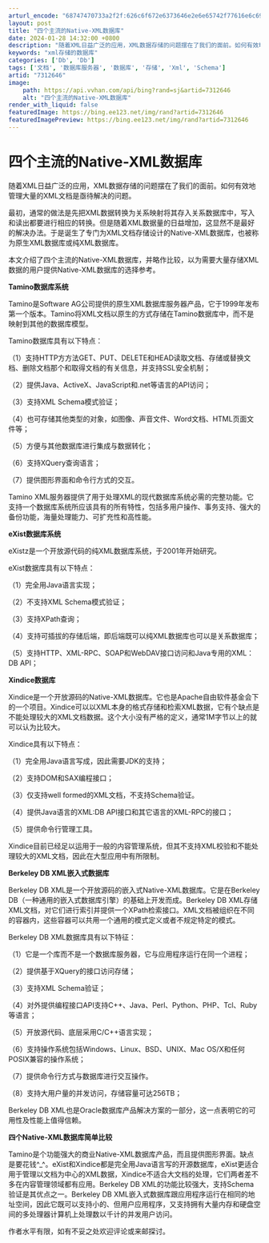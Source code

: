 ```yaml
---
arturl_encode: "68747470733a2f2f:626c6f672e6373646e2e6e65742f77616e6c6978696e677a68:652f61727469636c652f64657461696c732f37333132363436"
layout: post
title: "四个主流的Native-XML数据库"
date: 2024-01-28 14:32:00 +0800
description: "随着XML日益广泛的应用，XML数据存储的问题摆在了我们的面前。如何有效地管理大量的XML文档是亟待"
keywords: "xml存储的数据库"
categories: ['Db', 'Db']
tags: ['文档', '数据库服务器', '数据库', '存储', 'Xml', 'Schema']
artid: "7312646"
image:
    path: https://api.vvhan.com/api/bing?rand=sj&artid=7312646
    alt: "四个主流的Native-XML数据库"
render_with_liquid: false
featuredImage: https://bing.ee123.net/img/rand?artid=7312646
featuredImagePreview: https://bing.ee123.net/img/rand?artid=7312646
---
```


# 四个主流的Native-XML数据库

随着XML日益广泛的应用，XML数据存储的问题摆在了我们的面前。如何有效地管理大量的XML文档是亟待解决的问题。

最初，通常的做法是先把XML数据转换为关系映射将其存入关系数据库中，写入和读出都要进行相应的转换。但是随着XML数据量的日益增加，这显然不是最好的解决办法。于是诞生了专门为XML文档存储设计的Native-XML数据库，也被称为原生XML数据库或纯XML数据库。

本文介绍了四个主流的Native-XML数据库，并略作比较，以为需要大量存储XML数据的用户提供Native-XML数据库的选择参考。

**Tamino数据库系统**

Tamino是Software AG公司提供的原生XML数据库服务器产品，它于1999年发布第一个版本。Tamino将XML文档以原生的方式存储在Tamino数据库中，而不是映射到其他的数据库模型。

Tamino数据库具有以下特点：

（1）支持HTTP方方法GET、PUT、DELETE和HEAD读取文档、存储或替换文档、删除文档那个和取得文档的有关信息，并支持SSL安全机制；

（2）提供Java、ActiveX、JavaScript和.net等语言的API访问；

（3）支持XML Schema模式验证；

（4）也可存储其他类型的对象，如图像、声音文件、Word文档、HTML页面文件等；

（5）方便与其他数据库进行集成与数据转化；

（6）支持XQuery查询语言；

（7）提供图形界面和命令行方式的交互。

Tamino XML服务器提供了用于处理XML的现代数据库系统必需的完整功能。它支持一个数据库系统所应该具有的所有特性，包括多用户操作、事务支持、强大的备份功能，海量处理能力、可扩充性和高性能。

**eXist数据库系统**

eXistz是一个开放源代码的纯XML数据库系统，于2001年开始研究。

eXist数据库具有以下特点：

（1）完全用Java语言实现；

（2）不支持XML Schema模式验证；

（3）支持XPath查询；

（4）支持可插拔的存储后端，即后端既可以纯XML数据库也可以是关系数据库；

（5）支持HTTP、XML-RPC、SOAP和WebDAV接口访问和Java专用的XML：DB API；

**Xindice数据库**

Xindice是一个开放源码的Native-XML数据库。它也是Apache自由软件基金会下的一个项目。Xindice可以以XML本身的格式存储和检索XML数据，它有个缺点是不能处理较大的XML文档数据。这个大小没有严格的定义，通常1M字节以上的就可以认为比较大。

Xindice具有以下特点：

（1）完全用Java语言写成，因此需要JDK的支持；

（2）支持DOM和SAX编程接口；

（3）仅支持well formed的XML文档，不支持Schema验证。

（4）提供Java语言的XML:DB API接口和其它语言的XML-RPC的接口；

（5）提供命令行管理工具。

Xindice目前已经足以运用于一般的内容管理系统，但其不支持XML校验和不能处理较大的XML文档，因此在大型应用中有所限制。

**Berkeley DB XML嵌入式数据库**

Berkeley DB XML是一个开放源码的嵌入式Native-XML数据库。它是在Berkeley DB（一种通用的嵌入式数据库引擎）的基础上开发而成。Berkeley DB XML存储XML文档，对它们进行索引并提供一个XPath检索接口。XML文档被组织在不同的容器内，这些容器可以共用一个通用的模式定义或者不规定特定的模式。

Berkeley DB XML数据库具有以下特征：

（1）它是一个库而不是一个数据库服务器，它与应用程序运行在同一个进程；

（2）提供基于XQuery的接口访问存储；

（3）支持XML Schema验证；

（4）对外提供编程接口API支持C++、Java、Perl、Python、PHP、Tcl、Ruby等语言；

（5）开放源代码、底层采用C/C++语言实现；

（6）支持操作系统包括Windows、Linux、BSD、UNIX、Mac OS/X和任何POSIX兼容的操作系统；

（7）提供命令行方式与数据库进行交互操作。

（8）支持大用户量的并发访问，存储容量可达256TB；

Berkeley DB XML也是Oracle数据库产品解决方案的一部分，这一点表明它的可用性及性能上值得信赖。

**四个Native-XML数据库简单比较**

Tamino是个功能强大的商业Native-XML数据库产品，而且提供图形界面。缺点是要花钱^\_^。eXist和Xindice都是完全用Java语言写的开源数据库，eXist更适合用于管理以文档为中心的XML数据，Xindice不适合大文档的处理，它们两者差不多在内容管理领域都有应用。Berkeley DB XML的功能比较强大，支持Schema验证是其优点之一。Berkeley DB XML嵌入式数据库跟应用程序运行在相同的地址空间，因此它既可以支持小的、但用户应用程序，又支持拥有大量内存和硬盘空间的多处理器计算机上处理数以千计的并发用户访问。

作者水平有限，如有不妥之处欢迎评论或来邮探讨。